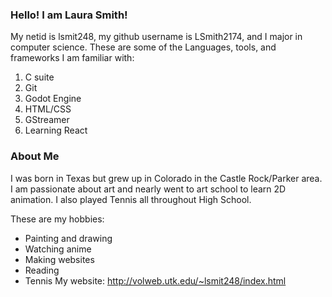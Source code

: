 ### Hello! I am Laura Smith!
My netid is lsmit248, my github username is LSmith2174, and I major in computer science. 
These are some of the Languages, tools, and frameworks I am familiar with:
1. C suite
2. Git
3. Godot Engine
4. HTML/CSS
5. GStreamer
6. Learning React

### About Me
I was born in Texas but grew up in Colorado in the Castle Rock/Parker area. I am passionate about art and nearly went to art school to learn 2D animation. I also played Tennis all throughout High School. 

These are my hobbies:
* Painting and drawing
* Watching anime
* Making websites
* Reading
* Tennis
My website: http://volweb.utk.edu/~lsmit248/index.html 
